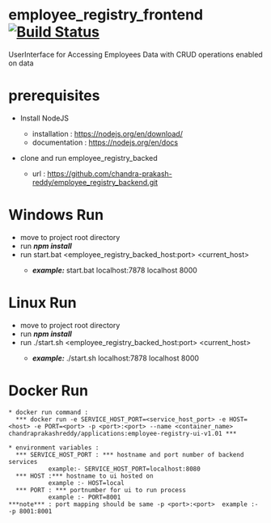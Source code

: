 # employee_registry_frontend [![Build Status](https://dev.azure.com/chandra-prakash-reddy/EmployeeRegistry/_apis/build/status/chandra-prakash-reddy.employee_registry_frontend?branchName=master)](https://dev.azure.com/chandra-prakash-reddy/EmployeeRegistry/_build/latest?definitionId=2&branchName=master)
UserInterface for Accessing  Employees Data with CRUD operations enabled on data

# prerequisites # 
   * Install NodeJS
      * installation  : https://nodejs.org/en/download/
      * documentation : https://nodejs.org/en/docs
       
   * clone and run employee_registry_backed
       * url          : https://github.com/chandra-prakash-reddy/employee_registry_backend.git
 



# Windows Run #
   * move to project root directory
   * run ***npm install***
   * run start.bat <employee_registry_backed_host:port> <current_host> <port>
      * ***example:*** start.bat localhost:7878 localhost 8000


# Linux Run #
   * move to project root directory
   * run ***npm install***
   * run ./start.sh <employee_registry_backed_host:port> <current_host> <port>
      * ***example:*** ./start.sh localhost:7878 localhost 8000
  
  
 # Docker Run #
    * docker run command :
      *** docker run -e SERVICE_HOST_PORT=<service_host_port> -e HOST=<host> -e PORT=<port> -p <port>:<port> --name <container_name> chandraprakashreddy/applications:employee-registry-ui-v1.01 ***
      
    * environment variables :
      *** SERVICE_HOST_PORT : *** hostname and port number of backend services
               example:- SERVICE_HOST_PORT=localhost:8080
      *** HOST :*** hostname to ui hosted on 
               example :- HOST=local
      *** PORT : *** portnumber for ui to run process
               example :- PORT=8001 
    ***note*** : port mapping should be same -p <port>:<port>  example :- -p 8001:8001 
